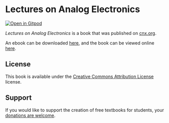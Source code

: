 # Lectures on Analog Electronics

[![Open in Gitpod](https://gitpod.io/button/open-in-gitpod.svg)](https://gitpod.io/from-referrer/)

_Lectures on Analog Electronics_ is a book that was published on [cnx.org](https://cnx.org/).

An ebook can be downloaded [here](https://github.com/cnx-user-books/cnxbook-lectures-on-analog-electronics/releases/latest), and the book can be viewed online [here](https://github.com/cnx-user-books/cnxbook-lectures-on-analog-electronics/releases/latest).

## License
This book is available under the [Creative Commons Attribution License](./LICENSE) license.

## Support
If you would like to support the creation of free textbooks for students, your [donations are welcome](https://riceconnect.rice.edu/donation/support-openstax-banner).
